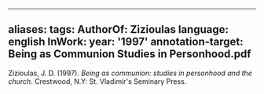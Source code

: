 

---
aliases: 
tags: 
AuthorOf: Zizioulas
language: english
InWork: 
year: '1997'
annotation-target: Being as Communion Studies in Personhood.pdf
---




Zizioulas, J. D. (1997). _Being as communion: studies in personhood and the church_. Crestwood, N.Y: St. Vladimir's Seminary Press.


